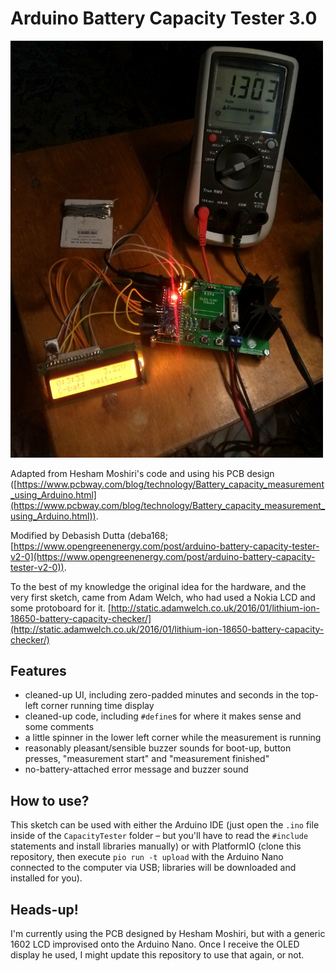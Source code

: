Arduino Battery Capacity Tester 3.0
===================================

<img src="img/improvised-tester.jpeg" alt="Photo of the improvised tester" width="500"/>

Adapted from Hesham Moshiri's code and using his PCB design ([https://www.pcbway.com/blog/technology/Battery_capacity_measurement_using_Arduino.html](https://www.pcbway.com/blog/technology/Battery_capacity_measurement_using_Arduino.html)).

Modified by Debasish Dutta (deba168; [https://www.opengreenenergy.com/post/arduino-battery-capacity-tester-v2-0](https://www.opengreenenergy.com/post/arduino-battery-capacity-tester-v2-0)).

To the best of my knowledge the original idea for the hardware, and the very first
sketch, came from Adam Welch, who had used a Nokia LCD and some protoboard for it.
[http://static.adamwelch.co.uk/2016/01/lithium-ion-18650-battery-capacity-checker/](http://static.adamwelch.co.uk/2016/01/lithium-ion-18650-battery-capacity-checker/)

## Features

- cleaned-up UI, including zero-padded minutes and seconds in the top-left corner running time display
- cleaned-up code, including `#define`s for where it makes sense and some comments
- a little spinner in the lower left corner while the measurement is running
- reasonably pleasant/sensible buzzer sounds for boot-up, button presses, "measurement start" and "measurement finished"
- no-battery-attached error message and buzzer sound

## How to use?

This sketch can be used with either the Arduino IDE (just open the `.ino` file inside of the `CapacityTester` folder – but you'll have to read the `#include` statements and install libraries manually) or with PlatformIO (clone this repository, then execute `pio run -t upload` with the Arduino Nano connected to the computer via USB; libraries will be downloaded and installed for you).

## Heads-up!

I'm currently using the PCB designed by Hesham Moshiri, but with a generic 1602 LCD improvised onto the Arduino Nano. Once I receive the OLED display he used, I might update this repository to use that again, or not.
